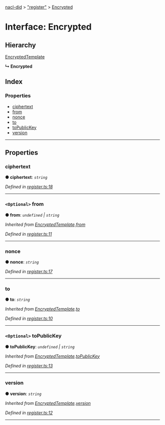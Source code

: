 [nacl-did](../README.md) > ["register"](../modules/_register_.md) > [Encrypted](../interfaces/_register_.encrypted.md)

# Interface: Encrypted

## Hierarchy

 [EncryptedTemplate](_register_.encryptedtemplate.md)

**↳ Encrypted**

## Index

### Properties

* [ciphertext](_register_.encrypted.md#ciphertext)
* [from](_register_.encrypted.md#from)
* [nonce](_register_.encrypted.md#nonce)
* [to](_register_.encrypted.md#to)
* [toPublicKey](_register_.encrypted.md#topublickey)
* [version](_register_.encrypted.md#version)

---

## Properties

<a id="ciphertext"></a>

###  ciphertext

**● ciphertext**: *`string`*

*Defined in [register.ts:18](https://github.com/uport-project/nacl-did/blob/89cb74c/src/register.ts#L18)*

___
<a id="from"></a>

### `<Optional>` from

**● from**: *`undefined` | `string`*

*Inherited from [EncryptedTemplate](_register_.encryptedtemplate.md).[from](_register_.encryptedtemplate.md#from)*

*Defined in [register.ts:11](https://github.com/uport-project/nacl-did/blob/89cb74c/src/register.ts#L11)*

___
<a id="nonce"></a>

###  nonce

**● nonce**: *`string`*

*Defined in [register.ts:17](https://github.com/uport-project/nacl-did/blob/89cb74c/src/register.ts#L17)*

___
<a id="to"></a>

###  to

**● to**: *`string`*

*Inherited from [EncryptedTemplate](_register_.encryptedtemplate.md).[to](_register_.encryptedtemplate.md#to)*

*Defined in [register.ts:10](https://github.com/uport-project/nacl-did/blob/89cb74c/src/register.ts#L10)*

___
<a id="topublickey"></a>

### `<Optional>` toPublicKey

**● toPublicKey**: *`undefined` | `string`*

*Inherited from [EncryptedTemplate](_register_.encryptedtemplate.md).[toPublicKey](_register_.encryptedtemplate.md#topublickey)*

*Defined in [register.ts:13](https://github.com/uport-project/nacl-did/blob/89cb74c/src/register.ts#L13)*

___
<a id="version"></a>

###  version

**● version**: *`string`*

*Inherited from [EncryptedTemplate](_register_.encryptedtemplate.md).[version](_register_.encryptedtemplate.md#version)*

*Defined in [register.ts:12](https://github.com/uport-project/nacl-did/blob/89cb74c/src/register.ts#L12)*

___

